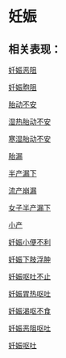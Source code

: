 # 妊娠## 相关表现： [妊娠恶阻](https://www.gmzyjc.com/search/result?wd=妊娠恶阻)[妊娠胞阻](https://www.gmzyjc.com/search/result?wd=妊娠胞阻)[胎动不安](https://www.gmzyjc.com/search/result?wd=胎动不安)[湿热胎动不安](https://www.gmzyjc.com/search/result?wd=湿热胎动不安)[寒湿胎动不安](https://www.gmzyjc.com/search/result?wd=寒湿胎动不安)[胎漏](https://www.gmzyjc.com/search/result?wd=胎漏)[半产漏下](https://www.gmzyjc.com/search/result?wd=半产漏下)[流产崩漏](https://www.gmzyjc.com/search/result?wd=流产崩漏)[女子半产漏下](https://www.gmzyjc.com/search/result?wd=女子半产漏下)[小产](https://www.gmzyjc.com/search/result?wd=小产)[妊娠小便不利](https://www.gmzyjc.com/search/result?wd=妊娠小便不利)[妊娠下肢浮肿](https://www.gmzyjc.com/search/result?wd=妊娠下肢浮肿)[妊娠呕吐不止](https://www.gmzyjc.com/search/result?wd=妊娠呕吐不止)[妊娠胃热呕吐](https://www.gmzyjc.com/search/result?wd=妊娠胃热呕吐)[妊娠渴呕不食](https://www.gmzyjc.com/search/result?wd=妊娠渴呕不食)[妊娠恶阻呕吐](https://www.gmzyjc.com/search/result?wd=妊娠恶阻呕吐)[妊娠呕吐](https://www.gmzyjc.com/search/result?wd=妊娠呕吐)